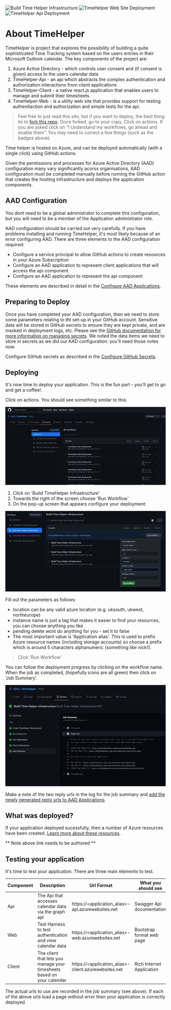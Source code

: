 ![Build Time Helper Infrastructure](https://github.com/nikkh/timehelper/workflows/Build%20Time%20Helper%20Infrastructure/badge.svg) ![TimeHelper Web Site Deployment](https://github.com/nikkh/timehelper/workflows/TimeHelper%20Web%20Site%20Deployment/badge.svg) ![TimeHelper Api Deployment](https://github.com/nikkh/timehelper/workflows/TimeHelper%20Api%20Deployment/badge.svg)

# About TimeHelper

TimeHelper is project that explores the possibility of building a quite sophisticated Time Tracking system based on the users entries in their Microsoft Outlook calendar.  The key components of the project are:

1. Azure Active Directory - which controls user consent and (if consent is given) access to the users calendar data
1. TimeHelper-Api - an api which abstracts the complex authentication and authorization interactions from client applications
1. TimeHelper-Client - a native react.js application that enables users to manage and submit their timesheets
1. TimeHelper-Web - is a utility web site that provides support for testing authenitaction and authorization and simple tests for the api.

> Feel free to just read this site, but if you want to deploy, the best thing its to [fork this repo](https://docs.github.com/en/free-pro-team@latest/github/getting-started-with-github/fork-a-repo). Once forked, go to your copy.  Click on actions.  If you are asked click on “I Understand my workflows, go ahead and enable them”. You may need to correct a few things (such as the badges above). 

Time helper is hosted on Azure, and can be deployed automatically (with a single click) using GitHub actions.

Given the permissions and processes for Azure Active Directory (AAD) configuration many vary significantly acorss organisations, AAD configuration must be completed manually before running the GitHub action that creates the hosting infrastructure and deploys the application components.

## AAD Configuration

You dont need to be a global administrator to complete this configuration, but you will need to be a member of the Application administrator role.

AAD configuration should be carried out very carefully.  If you have problems installing and running TimeHelper, it's most likely because of an error configuring AAD.  There are three elements to the AAD configuration required:

- Configure a service principal to allow GitHub actions to create resources in your Azure Subscription
- Configure an AAD application to represent client applications that will access the api component
- Configure an AAD application to represent the api component

These elements are described in detail in the [Configure AAD Applications](docs/configure-aad-applications.md).

## Preparing to Deploy

Once you have completed your AAD configuration, then we need to store some parameters relating to tht set-up in your GitHub account.  Sensitive data will be stored in GitHub secrets to ensure they are kept private, and are masked in deployment logs, etc. Please see the [GitHub documentation for more information on managing secrets](https://docs.github.com/en/free-pro-team@latest/actions/reference/encrypted-secrets).  We noted the data items we need to store in secrets as we did our AAD configuration: you'll need those notes now.

Configure GitHub secrets as described in the [Configure GitHub Secrets](docs/configure-github-secrets.md).


## Deploying
It's now time to deploy your application.  This is the fun part - you'll get to go and get a coffee!.

Click on actions.  You should see something similar to this:

![GitHub actions](/docs/images/github-actions.png)

1. Click on 'Build TimeHelper Infrastructure'
1. Towards the right of the screen choose 'Run Workflow'
1. On the pop-up screen that appears configure your deployment:

![run workflows](/docs/images/run-workflow.png)

Fill out the parameters as follows:

- location can be any valid azure location (e.g. uksouth, ukwest, northeurope)
- instance name is just a tag that makes it easier to find your resources, you can choose anything you like
- pending delete wont do anything for you - set it to false
- The most important value is 'Application alias'.  This is used to prefix Azure resource names (including storage accounts) so choose a prefix which is around 5 characters alphanumeric (something like nick1).

> Click 'Run Workflow'

You can follow the deployment progress by clicking on the workflow name. When the job as completed, (hopefully icons are all green) then click on 'Job Summary'.  

![job summary](/docs/images/job-summary.png)

Make a note of the two reply urls in the log for the job summary and [add the newly generated reply urls to AAD Applications](docs/add-reply-urls.md).

## What was deployed?

If your application deployed sucessfully, then a number of Azure resources have been created.  [Learn more about these resources](docs/resources-deployed.md).

** Note above link needs to be authored **

## Testing your application

It's time to test your application.  There are three main elements to test.  

| Component | Description | Url Format | What you should see |
| ----------- | ----------- | ----------- | ----------- |
| Api | The Api that accesses calendar data via the graph api | https://<application_alias>-api.azurewebsites.net | Swagger Api documentation |
| Web | Test Harness to test authentication and view calendar data | https://<application_alias>-web.azurewebsites.net | Bootstrap format web page |
| Client | The client that lets you manage your timesheets based on your calendar | https://<application_alias>-client.azurewebsites.net | Rich Internet Application |

The actual urls to use are recorded in the job summary (see above). If each of the above urls load a page without error then your application is correctly deployed.  

